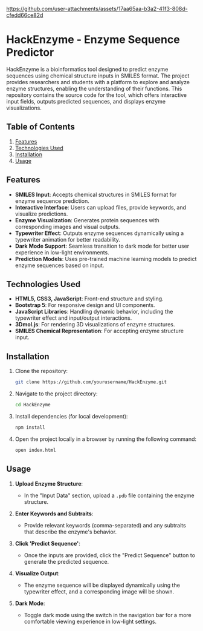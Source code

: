 https://github.com/user-attachments/assets/17aa65aa-b3a2-41f3-808d-cfedd66ce82d

# HackEnzyme - Enzyme Sequence Predictor

HackEnzyme is a bioinformatics tool designed to predict enzyme sequences using chemical structure inputs in SMILES format. The project provides researchers and students with a platform to explore and analyze enzyme structures, enabling the understanding of their functions. This repository contains the source code for the tool, which offers interactive input fields, outputs predicted sequences, and displays enzyme visualizations.

## Table of Contents
1. [Features](#features)
2. [Technologies Used](#technologies-used)
3. [Installation](#installation)
4. [Usage](#usage)

## Features

- **SMILES Input**: Accepts chemical structures in SMILES format for enzyme sequence prediction.
- **Interactive Interface**: Users can upload files, provide keywords, and visualize predictions.
- **Enzyme Visualization**: Generates protein sequences with corresponding images and visual outputs.
- **Typewriter Effect**: Outputs enzyme sequences dynamically using a typewriter animation for better readability.
- **Dark Mode Support**: Seamless transition to dark mode for better user experience in low-light environments.
- **Prediction Models**: Uses pre-trained machine learning models to predict enzyme sequences based on input.

## Technologies Used

- **HTML5, CSS3, JavaScript**: Front-end structure and styling.
- **Bootstrap 5**: For responsive design and UI components.
- **JavaScript Libraries**: Handling dynamic behavior, including the typewriter effect and input/output interactions.
- **3Dmol.js**: For rendering 3D visualizations of enzyme structures.
- **SMILES Chemical Representation**: For accepting enzyme structure input.

## Installation

1. Clone the repository:
    ```bash
    git clone https://github.com/yourusername/HackEnzyme.git
    ```

2. Navigate to the project directory:
    ```bash
    cd HackEnzyme
    ```

3. Install dependencies (for local development):
    ```bash
    npm install
    ```

4. Open the project locally in a browser by running the following command:
    ```bash
    open index.html
    ```

## Usage

1. **Upload Enzyme Structure**: 
    - In the "Input Data" section, upload a `.pdb` file containing the enzyme structure.
  
2. **Enter Keywords and Subtraits**:
    - Provide relevant keywords (comma-separated) and any subtraits that describe the enzyme's behavior.

3. **Click 'Predict Sequence'**:
    - Once the inputs are provided, click the "Predict Sequence" button to generate the predicted sequence.

4. **Visualize Output**:
    - The enzyme sequence will be displayed dynamically using the typewriter effect, and a corresponding image will be shown.

5. **Dark Mode**:
    - Toggle dark mode using the switch in the navigation bar for a more comfortable viewing experience in low-light settings.

